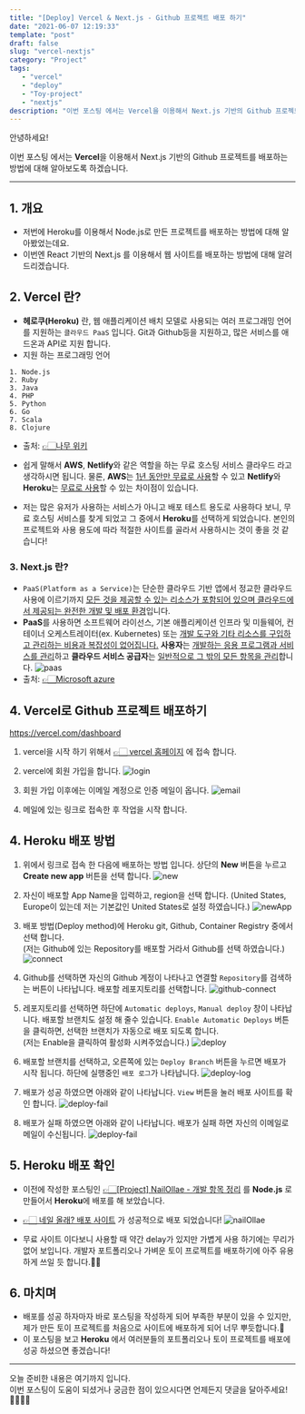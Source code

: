 ```yaml
---
title: "[Deploy] Vercel & Next.js - Github 프로젝트 배포 하기"
date: "2021-06-07 12:19:33"
template: "post"
draft: false
slug: "vercel-nextjs"
category: "Project"
tags:
   - "vercel"
   - "deploy"
   - "Toy-project"
   - "nextjs"
description: "이번 포스팅 에서는 Vercel을 이용해서 Next.js 기반의 Github 프로젝트를 배포하는 방법에 대해 알아보도록 하겠습니다."
---
```


안녕하세요!

이번 포스팅 에서는 **Vercel**을 이용해서 Next.js 기반의 Github 프로젝트를 배포하는 방법에 대해 알아보도록 하겠습니다.


---
## 1. 개요
- 저번에 Heroku를 이용해서 Node.js로 만든 프로젝트를 배포하는 방법에 대해 알아봤었는데요.
- 이번엔 React 기반의 Next.js 를 이용해서 웹 사이트를 배포하는 방법에 대해 알려드리겠습니다.


## 2. Vercel 란?
- **헤로쿠(Heroku)** 란, 웹 애플리케이션 배치 모델로 사용되는 여러 프로그래밍 언어를 지원하는 `클라우드 PaaS` 입니다. Git과 Github등을 지원하고, 많은 서비스를 애드온과 API로 지원 합니다.
- 지원 하는 프로그래밍 언어
```
1. Node.js
2. Ruby
3. Java
4. PHP
5. Python
6. Go
7. Scala
8. Clojure
```
- 출처: [👉🏻나무 위키](https://namu.wiki/w/Heroku)

- 쉽게 말해서 **AWS**, **Netlify**와 같은 역할을 하는 무료 호스팅 서비스 클라우드 라고 생각하시면 됩니다. 물론, **AWS**는 <U>1년 동안만 무료로 사용</U>할 수 있고 **Netlify**와 **Heroku**는 <U>무료로 사용</U>할 수 있는 차이점이 있습니다.
- 저는 많은 유저가 사용하는 서비스가 아니고 배포 테스트 용도로 사용하다 보니, 무료 호스팅 서비스를 찾게 되었고 그 중에서 **Heroku**를 선택하게 되었습니다. 본인의 프로젝트와 사용 용도에 따라 적절한 사이트를 골라서 사용하시는 것이 좋을 것 같습니다!


### 3. Next.js 란?
- `PaaS(Platform as a Service)`는 단순한 클라우드 기반 앱에서 정교한 클라우드 사용에 이르기까지 <U>모든 것을 제공할 수 있는 리소스가 포함되어 있으며 클라우드에서 제공되는 완전한 개발 및 배포 환경</U>입니다.
- **PaaS**를 사용하면 소프트웨어 라이선스, 기본 애플리케이션 인프라 및 미들웨어, 컨테이너 오케스트레이터(ex. Kubernetes) 또는 <U>개발 도구와 기타 리소스를 구입하고 관리하는 비용과 복잡성이 없어집니다.</U> **사용자**는 <U>개발하는 응용 프로그램과 서비스를 관리</U>하고 **클라우드 서비스 공급자**는 <U>일반적으로 그 밖의 모든 항목을 관리</U>합니다.
  ![paas](/assets/images/deploy/paas.png)
- 출처: [👉🏻Microsoft azure](https://azure.microsoft.com/ko-kr/overview/what-is-paas/)


## 4. Vercel로 Github 프로젝트 배포하기
https://vercel.com/dashboard

1. vercel을 시작 하기 위해서 [👉🏻 vercel 홈페이지](https://vercel.com) 에 접속 합니다.

2. vercel에 회원 가입을 합니다.
   ![login](/assets/images/deploy/heroku-account.png)

3. 회원 가입 이후에는 이메일 계정으로 인증 메일이 옵니다.
   ![email](/assets/images/deploy/heroku-email.png)

4. 메일에 있는 링크로 접속한 후 작업을 시작 합니다.


## 4. Heroku 배포 방법
1. 위에서 링크로 접속 한 다음에 배포하는 방법 입니다. 상단의 **New** 버튼을 누르고 **Create new app** 버튼을 선택 합니다.
   ![new](/assets/images/deploy/heroku-new.png)

2. 자신이 배포할 App Name을 입력하고, region을 선택 합니다. (United States, Europe이 있는데 저는 기본값인 United States로 설정 하였습니다.)
   ![newApp](/assets/images/deploy/heroku-newApp.png)

3. 배포 방법(Deploy method)에 Heroku git, Github, Container Registry 중에서 선택 합니다.  
   (저는 Github에 있는 Repository를 배포할 거라서 Github를 선택 하였습니다.)
   ![connect](/assets/images/deploy/heroku-connect.png)

4. Github를 선택하면 자신의 Github 계정이 나타나고 연결할 `Repository`를 검색하는 버튼이 나타납니다. 배포할 레포지토리를 선택합니다.
   ![github-connect](/assets/images/deploy/heroku-github-connect.png)

5. 레포지토리를 선택하면 하단에 `Automatic deploys`, `Manual deploy` 창이 나타납니다. 배포할 브랜치도 설정 해 줄수 있습니다. `Enable Automatic Deploys` 버튼을 클릭하면, 선택한 브랜치가 자동으로 배포 되도록 합니다.  
   (저는 Enable을 클릭하여 활성화 시켜주었습니다.)
   ![deploy](/assets/images/deploy/heroku-deploy.png)

6. 배포할 브랜치를 선택하고, 오른쪽에 있는 `Deploy Branch` 버튼을 누르면 배포가 시작 됩니다. 하단에 실행중인 `배포 로그`가 나타납니다.
   ![deploy-log](/assets/images/deploy/heroku-deploy-log.png)

7. 배포가 성공 하였으면 아래와 같이 나타납니다. `View` 버튼을 눌러 배포 사이트를 확인 합니다.
   ![deploy-fail](/assets/images/deploy/heroku-deploy-success.png)

8. 배포가 실패 하였으면 아래와 같이 나타납니다. 배포가 실패 하면 자신의 이메일로 메일이 수신됩니다.
   ![deploy-fail](/assets/images/deploy/heroku-deploy-fail.png)


## 5. Heroku 배포 확인
- 이전에 작성한 포스팅인 [👉🏻[Project] NailOllae - 개발 항목 정리](https://shinsangeun.github.io/categories/Project/nailollae-2) 를 **Node.js** 로 만들어서 **Heroku**에 배포를 해 보았습니다.
- [👉🏻 네일 올래? 배포 사이트](https://nailollae.herokuapp.com/) 가 성공적으로 배포 되었습니다!
  ![nailOllae](/assets/images/deploy/heroku-nailollae.png)

- 무료 사이트 이다보니 사용할 때 약간 delay가 있지만 가볍게 사용 하기에는 무리가 없어 보입니다. 개발자 포트폴리오나 가벼운 토이 프로젝트를 배포하기에 아주 유용하게 쓰일 듯 합니다.👍🏻


## 6. 마치며
- 배포를 성공 하자마자 바로 포스팅을 작성하게 되어 부족한 부분이 있을 수 있지만, 제가 만든 토이 프로젝트를 처음으로 사이트에 배포하게 되어 너무 뿌듯합니다.🤩
- 이 포스팅을 보고 **Heroku** 에서 여러분들의 포트폴리오나 토이 프로젝트를 배포에 성공 하셨으면 좋겠습니다!


-----

오늘 준비한 내용은 여기까지 입니다.  
이번 포스팅이 도움이 되셨거나 궁금한 점이 있으시다면 언제든지 댓글을 달아주세요!👩🏻‍💻💕



